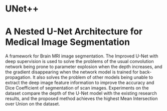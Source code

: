 # UNet++
# A Nested U-Net Architecture for Medical Image Segmentation
A framework for Brain MRI image segmentation. The Improved U-Net with deep supervision is used to solve the problems of the usual convolution network being prone to parameter explosion when the depth increases, and the gradient disappearing when the network model is trained for back-propagation. It also solves the problem of other models being unable to extract the deep image feature information to improve the accuracy and Dice Coefficient of segmentation of scan images. Experiments on the dataset compare the depth of the U-Net model with the existing research results, and the proposed method achieves the highest Mean Intersection over Union on the dataset.
